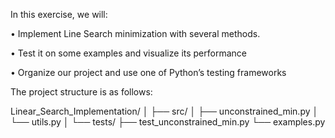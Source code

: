 In this exercise, we will:

• Implement Line Search minimization with several methods. 

• Test it on some examples and visualize its performance 

• Organize our project and use one of Python’s testing frameworks 

The project structure is as follows:

Linear_Search_Implementation/
│
├── src/
│   ├── unconstrained_min.py
│   └── utils.py
│
└── tests/
    ├── test_unconstrained_min.py
    └── examples.py



